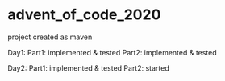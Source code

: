 # advent_of_code_2020

project created as maven

Day1:
Part1: implemented & tested
Part2: implemented & tested

Day2:
Part1: implemented & tested
Part2: started
